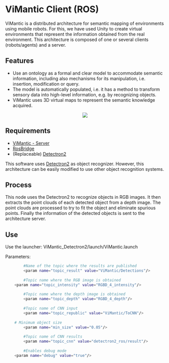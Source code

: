 # ViMantic Client (ROS)
ViMantic is a distributed architecture for semantic mapping of environments using mobile robots. For this, we have used Unity to create virtual environments that represent the information obtained from the real environment. This architecture is composed of one or several clients (robots/agents) and a server.

## Features
- Use an ontology as a formal and clear model to accommodate semantic information, including also mechanisms for its manipulation, i.e. insertion, modification or query.
- The model is automatically populated, i.e. it has a method to transform sensory data into high-level information, e.g. by recognizing objects.
- ViMantic uses 3D virtual maps to represent the semantic knowledge acquired.

<div align="center">
  <img src="https://github.com/DavidFernandezChaves/ViMantic-Server/blob/master/Imgs/Head.PNG?raw=true"/>
</div>

## Requirements
- [ViMantic - Server](https://github.com/DavidFernandezChaves/ViMantic-Server)
- [RosBridge](http://wiki.ros.org/rosbridge_suite)
- (Replaceable) [Detectron2](https://github.com/DavidFernandezChaves/Detectron2_ros)

This software uses [Detectron2](https://github.com/DavidFernandezChaves/Detectron2_ros) as object recognizer. However, this architecture can be easily modified to use other object recognition systems.

## Process
This node uses the Detectron2 to recognize objects in RGB images. It then extracts the point clouds of each detected object from a depth image. The point clouds are processed to try to fit the object and eliminate spurious points. Finally the information of the detected objects is sent to the architecture server.

## Use
Use the launcher: ViMantic_Detectron2/launch/ViMantic.launch

Parameters:
```bash
        #Name of the topic where the results are published
        <param name="topic_result" value="ViMantic/Detections"/>
        
        #Topic name where the RGB image is obtained
	<param name="topic_intensity" value="RGBD_4_intensity"/>
	    
        #Topic name where the depth image is obtained
        <param name="topic_depth" value="RGBD_4_depth"/>
        
        #Topic name of CNN input
        <param name="topic_republic" value="ViMantic/ToCNN"/>	
	
	# Minimum object size 
        <param name="min_size" value="0.05"/>
        
        #Topic name of CNN results
        <param name="topic_cnn" value="detectron2_ros/result"/>       
        
        #Enables debug mode
	<param name="debug" value="true"/>
```
